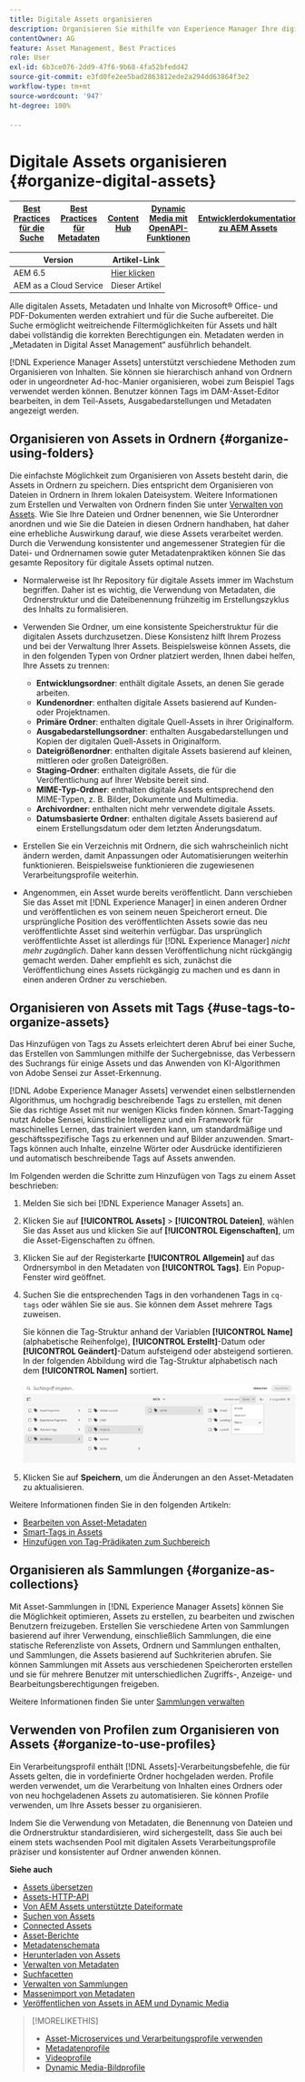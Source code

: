 ```yaml
---
title: Digitale Assets organisieren
description: Organisieren Sie mithilfe von Experience Manager Ihre digitalen Assets, Bilder, Dateien, Ordner usw.
contentOwner: AG
feature: Asset Management, Best Practices
role: User
exl-id: 6b3ce076-2dd9-47f6-9b68-4fa52bfedd42
source-git-commit: e3fd0fe2ee5bad2863812ede2a294dd63864f3e2
workflow-type: tm+mt
source-wordcount: '947'
ht-degree: 100%

---
```


# Digitale Assets organisieren {#organize-digital-assets}

| [Best Practices für die Suche](/help/assets/search-best-practices.md) | [Best Practices für Metadaten](/help/assets/metadata-best-practices.md) | [Content Hub](/help/assets/product-overview.md) | [Dynamic Media mit OpenAPI-Funktionen](/help/assets/dynamic-media-open-apis-overview.md) | [Entwicklerdokumentation zu AEM Assets](https://developer.adobe.com/experience-cloud/experience-manager-apis/) |
| ------------- | --------------------------- |---------|----|-----|

| Version | Artikel-Link |
| -------- | ---------------------------- |
| AEM 6.5 | [Hier klicken](https://experienceleague.adobe.com/docs/experience-manager-65/assets/managing/organize-assets.html?lang=de) |
| AEM as a Cloud Service | Dieser Artikel |

Alle digitalen Assets, Metadaten und Inhalte von Microsoft® Office- und PDF-Dokumenten werden extrahiert und für die Suche aufbereitet. Die Suche ermöglicht weitreichende Filtermöglichkeiten für Assets und hält dabei vollständig die korrekten Berechtigungen ein. Metadaten werden in „Metadaten in Digital Asset Management“ ausführlich behandelt.

[!DNL Experience Manager Assets] unterstützt verschiedene Methoden zum Organisieren von Inhalten. Sie können sie hierarchisch anhand von Ordnern oder in ungeordneter Ad-hoc-Manier organisieren, wobei zum Beispiel Tags verwendet werden können. Benutzer können Tags im DAM-Asset-Editor bearbeiten, in dem Teil-Assets, Ausgabedarstellungen und Metadaten angezeigt werden.

<!-- Commenting to pull down the existing content before applying changes wrt CQDOC-15930
## Create folders {#create-folders}

When organizing a collection of assets, for example, all *Nature* images, you can create folders to keep them together. You can use folders to categorize and organize your assets. [!DNL Assets] does not require you to organize assets in folders to work better.

>[!NOTE]
>
>Sharing an Assets folder (in Marketing Cloud) of the type `sling:OrderedFolder`, is not supported. If you want to share a folder, do not select Ordered when creating a folder.

1. Navigate to the place in your digital assets folder where you want to create a folder.
1. In the menu, click **[!UICONTROL Create]**. Select **[!UICONTROL New Folder]**.
1. In the **[!UICONTROL Title]** field, provide a folder name. By default, DAM uses the title that you provided as the folder name. Once the folder is created, you can override the default and specify another folder name.
1. Click **[!UICONTROL Create]**. Your folder is displayed in the digital assets folder.

## Add CUG properties to folders {#add-cug-properties-to-folders}

You can limit who can access certain folders in Assets by making the folder part of a closed user group (CUG). To make a folder part of a CUG:

1. In Assets, right-click the folder you want to add closed user group properties for and select **Properties**.  
1. Click the **CUG** tab.
1. Select the **Enabled** check box to make the folder and its assets available only to a closed user group.  
1. Browse to the login page, if there is one, to add that information. Add admitted groups by clicking **Add item**. If necessary, add the realm. Click **OK** to save your changes.

## Use tags to organize assets {#use-tags-to-organize-assets}

You can use folders or tags or both to organize assets. Adding tags to assets makes them easier to retrieve during a search. To add tags to an asset, follow these steps:

1. In the Digital Asset Manager, double-click the asset to open it.
1. In the **Tags** area, open the menu to reveal the available tags. Select tags as appropriate. To delete a tag, hover the pointer over the tag and click `X` to delete it.
1. Click **Save** to save any tags you added.

Date24/08/2021
-->

## Organisieren von Assets in Ordnern {#organize-using-folders}

Die einfachste Möglichkeit zum Organisieren von Assets besteht darin, die Assets in Ordnern zu speichern. Dies entspricht dem Organisieren von Dateien in Ordnern in Ihrem lokalen Dateisystem. Weitere Informationen zum Erstellen und Verwalten von Ordnern finden Sie unter [Verwalten von Assets](manage-digital-assets.md). Wie Sie Ihre Dateien und Ordner benennen, wie Sie Unterordner anordnen und wie Sie die Dateien in diesen Ordnern handhaben, hat daher eine erhebliche Auswirkung darauf, wie diese Assets verarbeitet werden. Durch die Verwendung konsistenter und angemessener Strategien für die Datei- und Ordnernamen sowie guter Metadatenpraktiken können Sie das gesamte Repository für digitale Assets optimal nutzen.

* Normalerweise ist Ihr Repository für digitale Assets immer im Wachstum begriffen. Daher ist es wichtig, die Verwendung von Metadaten, die Ordnerstruktur und die Dateibenennung frühzeitig im Erstellungszyklus des Inhalts zu formalisieren.
* Verwenden Sie Ordner, um eine konsistente Speicherstruktur für die digitalen Assets durchzusetzen. Diese Konsistenz hilft Ihrem Prozess und bei der Verwaltung Ihrer Assets. Beispielsweise können Assets, die in den folgenden Typen von Ordner platziert werden, Ihnen dabei helfen, Ihre Assets zu trennen:

   * **Entwicklungsordner**: enthält digitale Assets, an denen Sie gerade arbeiten.
   * **Kundenordner**: enthalten digitale Assets basierend auf Kunden- oder Projektnamen.
   * **Primäre Ordner**: enthalten digitale Quell-Assets in ihrer Originalform.
   * **Ausgabedarstellungsordner**: enthalten Ausgabedarstellungen und Kopien der digitalen Quell-Assets in Originalform.
   * **Dateigrößenordner**: enthalten digitale Assets basierend auf kleinen, mittleren oder großen Dateigrößen.
   * **Staging-Ordner**: enthalten digitale Assets, die für die Veröffentlichung auf Ihrer Website bereit sind.
   * **MIME-Typ-Ordner**: enthalten digitale Assets entsprechend den MIME-Typen, z. B. Bilder, Dokumente und Multimedia.
   * **Archivordner**: enthalten nicht mehr verwendete digitale Assets.
   * **Datumsbasierte Ordner**: enthalten digitale Assets basierend auf einem Erstellungsdatum oder dem letzten Änderungsdatum.

* Erstellen Sie ein Verzeichnis mit Ordnern, die sich wahrscheinlich nicht ändern werden, damit Anpassungen oder Automatisierungen weiterhin funktionieren. Beispielsweise funktionieren die zugewiesenen Verarbeitungsprofile weiterhin.
* Angenommen, ein Asset wurde bereits veröffentlicht. Dann verschieben Sie das Asset mit [!DNL Experience Manager] in einen anderen Ordner und veröffentlichen es von seinem neuen Speicherort erneut. Die ursprüngliche Position des veröffentlichten Assets sowie das neu veröffentlichte Asset sind weiterhin verfügbar. Das ursprünglich veröffentlichte Asset ist allerdings für [!DNL Experience Manager] *nicht mehr zugänglich*. Daher kann dessen Veröffentlichung nicht rückgängig gemacht werden. Daher empfiehlt es sich, zunächst die Veröffentlichung eines Assets rückgängig zu machen und es dann in einen anderen Ordner zu verschieben.

## Organisieren von Assets mit Tags {#use-tags-to-organize-assets}

Das Hinzufügen von Tags zu Assets erleichtert deren Abruf bei einer Suche, das Erstellen von Sammlungen mithilfe der Suchergebnisse, das Verbessern des Suchrangs für einige Assets und das Anwenden von KI-Algorithmen von Adobe Sensei zur Asset-Erkennung.

[!DNL Adobe Experience Manager Assets] verwendet einen selbstlernenden Algorithmus, um hochgradig beschreibende Tags zu erstellen, mit denen Sie das richtige Asset mit nur wenigen Klicks finden können. Smart-Tagging nutzt Adobe Sensei, künstliche Intelligenz und ein Framework für maschinelles Lernen, das trainiert werden kann, um standardmäßige und geschäftsspezifische Tags zu erkennen und auf Bilder anzuwenden. Smart-Tags können auch Inhalte, einzelne Wörter oder Ausdrücke identifizieren und automatisch beschreibende Tags auf Assets anwenden.

Im Folgenden werden die Schritte zum Hinzufügen von Tags zu einem Asset beschrieben:

1. Melden Sie sich bei [!DNL Experience Manager Assets] an.
1. Klicken Sie auf **[!UICONTROL Assets]** > **[!UICONTROL Dateien]**, wählen Sie das Asset aus und klicken Sie auf **[!UICONTROL Eigenschaften]**, um die Asset-Eigenschaften zu öffnen.
1. Klicken Sie auf der Registerkarte **[!UICONTROL Allgemein]** auf das Ordnersymbol in den Metadaten von **[!UICONTROL Tags]**. Ein Popup-Fenster wird geöffnet.
1. Suchen Sie die entsprechenden Tags in den vorhandenen Tags in `cq-tags` oder wählen Sie sie aus. Sie können dem Asset mehrere Tags zuweisen.

   Sie können die Tag-Struktur anhand der Variablen **[!UICONTROL Name]** (alphabetische Reihenfolge), **[!UICONTROL Erstellt]**-Datum oder **[!UICONTROL Geändert]**-Datum aufsteigend oder absteigend sortieren. In der folgenden Abbildung wird die Tag-Struktur alphabetisch nach dem **[!UICONTROL Namen]** sortiert.

   ![add-tags](assets/add-tags-to-asset.png)

1. Klicken Sie auf **Speichern**, um die Änderungen an den Asset-Metadaten zu aktualisieren.

Weitere Informationen finden Sie in den folgenden Artikeln:

* [Bearbeiten von Asset-Metadaten](meta-edit.md)
* [Smart-Tags in Assets](smart-tags.md)
* [Hinzufügen von Tag-Prädikaten zum Suchbereich](/help/assets/search-facets.md/#adding-a-tags-predicate)

## Organisieren als Sammlungen {#organize-as-collections}

Mit Asset-Sammlungen in [!DNL Experience Manager Assets] können Sie die Möglichkeit optimieren, Assets zu erstellen, zu bearbeiten und zwischen Benutzern freizugeben. Erstellen Sie verschiedene Arten von Sammlungen basierend auf ihrer Verwendung, einschließlich Sammlungen, die eine statische Referenzliste von Assets, Ordnern und Sammlungen enthalten, und Sammlungen, die Assets basierend auf Suchkriterien abrufen. Sie können Sammlungen mit Assets aus verschiedenen Speicherorten erstellen und sie für mehrere Benutzer mit unterschiedlichen Zugriffs-, Anzeige- und Bearbeitungsberechtigungen freigeben.

Weitere Informationen finden Sie unter [Sammlungen verwalten](manage-collections.md)


## Verwenden von Profilen zum Organisieren von Assets {#organize-to-use-profiles}

Ein Verarbeitungsprofil enthält [!DNL Assets]-Verarbeitungsbefehle, die für Assets gelten, die in vordefinierte Ordner hochgeladen werden. Profile werden verwendet, um die Verarbeitung von Inhalten eines Ordners oder von neu hochgeladenen Assets zu automatisieren. Sie können Profile verwenden, um Ihre Assets besser zu organisieren.

Indem Sie die Verwendung von Metadaten, die Benennung von Dateien und die Ordnerstruktur standardisieren, wird sichergestellt, dass Sie auch bei einem stets wachsenden Pool mit digitalen Assets Verarbeitungsprofile präziser und konsistenter auf Ordner anwenden können.

**Siehe auch**

* [Assets übersetzen](translate-assets.md)
* [Assets-HTTP-API](mac-api-assets.md)
* [Von AEM Assets unterstützte Dateiformate](file-format-support.md)
* [Suchen von Assets](search-assets.md)
* [Connected Assets](use-assets-across-connected-assets-instances.md)
* [Asset-Berichte](asset-reports.md)
* [Metadatenschemata](metadata-schemas.md)
* [Herunterladen von Assets](download-assets-from-aem.md)
* [Verwalten von Metadaten](manage-metadata.md)
* [Suchfacetten](search-facets.md)
* [Verwalten von Sammlungen](manage-collections.md)
* [Massenimport von Metadaten](metadata-import-export.md)
* [Veröffentlichen von Assets in AEM und Dynamic Media](/help/assets/publish-assets-to-aem-and-dm.md)

>[!MORELIKETHIS]
>
>* [Asset-Microservices und Verarbeitungsprofile verwenden](asset-microservices-configure-and-use.md)
>* [Metadatenprofile](metadata-profiles.md)
>* [Videoprofile](/help/assets/dynamic-media/video-profiles.md)
>* [Dynamic Media-Bildprofile](/help/assets/dynamic-media/image-profiles.md)

